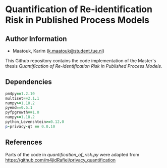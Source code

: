# Quantification of Re-identification Risk in Published Process Models

## Author Information

* Maatouk, Karim (k.maatouk@student.tue.nl)  
  
This Github repository contains the code implementation of the Master's thesis *Quantification of Re-identification Risk in Published Process Models.* 

## Dependencies 
```ruby
pm4py==1.2.10
multiset==2.1.1
numpy>=1.18.2
pyemd==0.5.1
pyfpgrowth==1.0
numpy>=1.18.2
python_Levenshtein>=0.12.0
p-privacy-qt == 0.0.10
```

## References
Parts of the code in *quantification_of_risk.py* were adapted from https://github.com/m4jidRafiei/privacy_quantification
